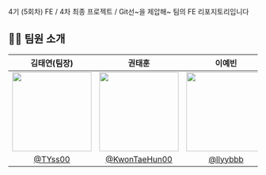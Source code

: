 4기 (5회차) FE / 4차 최종 프로젝트 / Git선~을 제압해~ 팀의 FE 리포지토리입니다

## 👩‍🚀 팀원 소개 

| 김태연(팀장) | 권태훈 | 이예빈 | 송지은 |
|:------:|:------:|:------:|:------:|
| <img width="160px" src="https://github.com/user-attachments/assets/ab18c001-6f75-4c10-80e5-2436544fb543" /> | <img src="https://avatars.githubusercontent.com/u/56614716?v=4" width="160px" /> | <img src="https://avatars.githubusercontent.com/u/105144795?v=4" width="160px" /> | <img width="160px" src="https://github.com/user-attachments/assets/1e8272aa-8254-40b3-bd30-a37bbf1db577" /> |
| [@TYss00](https://github.com/TYss00) | [@KwonTaeHun00](https://github.com/KwonTaeHun00) | [@llyybbb](https://github.com/llyybbb) | [@jieun22222](https://github.com/jieun22222) |

<br>
